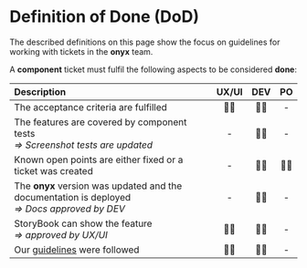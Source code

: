# Definition of Done (DoD)

The described definitions on this page show the focus on guidelines for working with tickets in the **onyx** team.

A **component** ticket must fulfil the following aspects to be considered **done**:

| Description                                                                                       | UX/UI | DEV | PO  |
| :------------------------------------------------------------------------------------------------ | :---: | :-: | :-: |
| The acceptance criteria are fulfilled                                                             |  🧑‍🎨   | 🧑‍💻  |  -  |
| The features are covered by component tests <br> _=> Screenshot tests are updated_                |   -   | 🧑‍💻  |  -  |
| Known open points are either fixed or a ticket was created                                        |   -   | 🧑‍💻  | 🧑‍💼  |
| The **onyx** version was updated and the documentation is deployed <br> _=> Docs approved by DEV_ |   -   | 🧑‍💻  |  -  |
| StoryBook can show the feature <br> _=> approved by UX/UI_                                        |  🧑‍🎨   | 🧑‍💻  |  -  |
| Our [guidelines](/principles/technical-vision) were followed                                      |  🧑‍🎨   | 🧑‍💻  |  -  |
